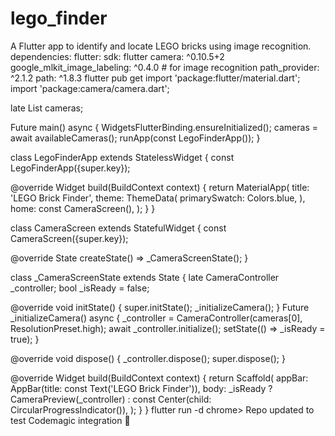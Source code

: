 # lego_finder
A Flutter app to identify and locate LEGO bricks using image recognition.
dependencies:
  flutter:
    sdk: flutter
  camera: ^0.10.5+2
  google_mlkit_image_labeling: ^0.4.0 # for image recognition
  path_provider: ^2.1.2
  path: ^1.8.3
flutter pub get
import 'package:flutter/material.dart';
import 'package:camera/camera.dart';

late List<CameraDescription> cameras;

Future<void> main() async {
  WidgetsFlutterBinding.ensureInitialized();
  cameras = await availableCameras();
  runApp(const LegoFinderApp());
}

class LegoFinderApp extends StatelessWidget {
  const LegoFinderApp({super.key});

  @override
  Widget build(BuildContext context) {
    return MaterialApp(
      title: 'LEGO Brick Finder',
      theme: ThemeData(
        primarySwatch: Colors.blue,
      ),
      home: const CameraScreen(),
    );
  }
}

class CameraScreen extends StatefulWidget {
  const CameraScreen({super.key});

  @override
  State<CameraScreen> createState() => _CameraScreenState();
}

class _CameraScreenState extends State<CameraScreen> {
  late CameraController _controller;
  bool _isReady = false;

  @override
  void initState() {
    super.initState();
    _initializeCamera();
  }
  Future<void> _initializeCamera() async {
    _controller = CameraController(cameras[0], ResolutionPreset.high);
    await _controller.initialize();
    setState(() => _isReady = true);
  }

  @override
  void dispose() {
    _controller.dispose();
    super.dispose();
  }

  @override
  Widget build(BuildContext context) {
    return Scaffold(
      appBar: AppBar(title: const Text('LEGO Brick Finder')),
      body: _isReady
          ? CameraPreview(_controller)
          : const Center(child: CircularProgressIndicator()),
    );
  }
}
flutter run -d chrome> Repo updated to test Codemagic integration 🚀


